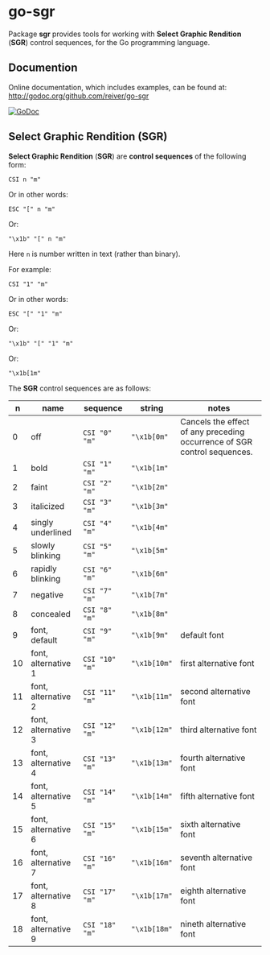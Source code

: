 # go-sgr

Package **sgr** provides tools for working with **Select Graphic Rendition** (**SGR**) control sequences, for the Go programming language.

## Documention

Online documentation, which includes examples, can be found at: http://godoc.org/github.com/reiver/go-sgr

[![GoDoc](https://godoc.org/github.com/reiver/go-sgr?status.svg)](https://godoc.org/github.com/reiver/go-sgr)

## Select Graphic Rendition (SGR)

**Select Graphic Rendition** (**SGR**) are **control sequences** of the following form:
```
CSI n "m"
```
Or in other words:
```
ESC "[" n "m"
```
Or:
```
"\x1b" "[" n "m"
```

Here `n` is number written in text (rather than binary).

For example:
```
CSI "1" "m"
```
Or in other words:
```
ESC "[" "1" "m"
```
Or:
```
"\x1b" "[" "1" "m"
```
Or:
```
"\x1b[1m"
```

The **SGR** control sequences are as follows:

| n   | name                | sequence        | string         | notes                                                                    |
|-----|---------------------|-----------------|----------------|--------------------------------------------------------------------------|
|   0 | off                 | `CSI "0" "m"`   | `"\x1b[0m"`    | Cancels the effect of any preceding occurrence of SGR control sequences. |
|   1 | bold                | `CSI "1" "m"`   | `"\x1b[1m"`    |                                                                          |
|   2 | faint               | `CSI "2" "m"`   | `"\x1b[2m"`    |                                                                          |
|   3 | italicized          | `CSI "3" "m"`   | `"\x1b[3m"`    |                                                                          |
|   4 | singly underlined   | `CSI "4" "m"`   | `"\x1b[4m"`    |                                                                          |
|   5 | slowly blinking     | `CSI "5" "m"`   | `"\x1b[5m"`    |                                                                          |
|   6 | rapidly blinking    | `CSI "6" "m"`   | `"\x1b[6m"`    |                                                                          |
|   7 | negative            | `CSI "7" "m"`   | `"\x1b[7m"`    |                                                                          |
|   8 | concealed           | `CSI "8" "m"`   | `"\x1b[8m"`    |                                                                          |
|   9 | font, default       | `CSI "9" "m"`   | `"\x1b[9m"`    | default font                                                             |
|  10 | font, alternative 1 | `CSI "10" "m"`  | `"\x1b[10m"`   | first alternative font                                                   |
|  11 | font, alternative 2 | `CSI "11" "m"`  | `"\x1b[11m"`   | second alternative font                                                  |
|  12 | font, alternative 3 | `CSI "12" "m"`  | `"\x1b[12m"`   | third alternative font                                                   |
|  13 | font, alternative 4 | `CSI "13" "m"`  | `"\x1b[13m"`   | fourth alternative font                                                  |
|  14 | font, alternative 5 | `CSI "14" "m"`  | `"\x1b[14m"`   | fifth alternative font                                                   |
|  15 | font, alternative 6 | `CSI "15" "m"`  | `"\x1b[15m"`   | sixth alternative font                                                   |
|  16 | font, alternative 7 | `CSI "16" "m"`  | `"\x1b[16m"`   | seventh alternative font                                                 |
|  17 | font, alternative 8 | `CSI "17" "m"`  | `"\x1b[17m"`   | eighth alternative font                                                  |
|  18 | font, alternative 9 | `CSI "18" "m"`  | `"\x1b[18m"`   | nineth alternative font                                                  |
